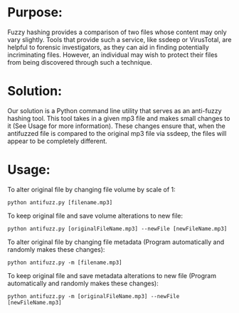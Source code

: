 # Purpose:

Fuzzy hashing provides a comparison of two files whose content may only vary slightly.  Tools that provide such a service, like ssdeep or VirusTotal, are helpful to forensic investigators, as they can aid in finding potentially incriminating files.  However, an individual may wish to protect their files from being discovered through such a technique.



# Solution:

Our solution is a Python command line utility that serves as an anti-fuzzy hashing tool.  This tool takes in a given mp3 file and makes small changes to it (See Usage for more information).  These changes ensure that, when the antifuzzed file is compared to the original mp3 file via ssdeep, the files will appear to be completely different.



# Usage:

To alter original file by changing file volume by scale of 1:

```python antifuzz.py [filename.mp3]``` 



To keep original file and save volume alterations to new file:

```python antifuzz.py [originalFileName.mp3] --newFile [newFileName.mp3]```



To alter original file by changing file metadata (Program automatically and randomly makes these changes):

```python antifuzz.py -m [filename.mp3]```



To keep original file and save metadata alterations to new file (Program automatically and randomly makes these changes):

```python antifuzz.py -m [originalFileName.mp3] --newFile [newFileName.mp3]```
